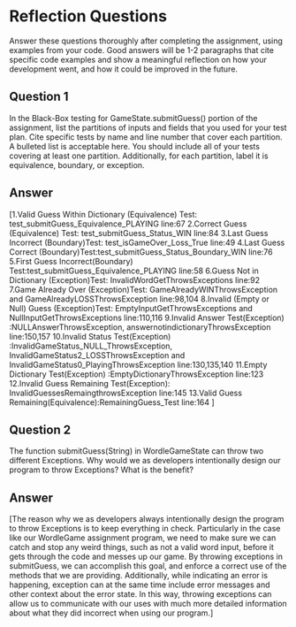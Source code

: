 # Reflection Questions

Answer these questions thoroughly after completing the assignment, using examples from your code. Good answers will be 1-2 paragraphs that cite specific code examples and show a meaningful reflection on how your development went, and how it could be improved in the future.

## Question 1

 In the Black-Box testing for GameState.submitGuess() portion of the assignment, list the partitions of inputs and fields that you used for your test plan. Cite specific tests by name and line number that cover each partition. A bulleted list is acceptable here. You should include all of your tests covering at least one partition. Additionally, for each partition, label it is equivalence, boundary, or exception.

## Answer

[1.Valid Guess Within Dictionary (Equivalence) Test: test_submitGuess_Equivalence_PLAYING
line:67
2.Correct Guess (Equivalence) Test: test_submitGuess_Status_WIN
line:84
3.Last Guess Incorrect (Boundary)Test: test_isGameOver_Loss_True
line:49
4.Last Guess Correct (Boundary)Test:test_submitGuess_Status_Boundary_WIN
line:76
5.First Guess Incorrect(Boundary) Test:test_submitGuess_Equivalence_PLAYING
line:58
6.Guess Not in Dictionary (Exception)Test: InvalidWordGetThrowsExceptions
line:92
7.Game Already Over (Exception)Test: GameAlreadyWINThrowsException and GameAlreadyLOSSThrowsException
line:98,104
8.Invalid (Empty or Null) Guess (Exception)Test: EmptyInputGetThrowsExceptions and NullInputGetThrowsExceptions
line:110,116
9.Invalid Answer Test(Exception) :NULLAnswerThrowsException, answernotindictionaryThrowsException
line:150,157
10.Invalid Status Test(Exception) :InvalidGameStatus_NULL_ThrowsException, InvalidGameStatus2_LOSSThrowsException and InvalidGameStatus0_PlayingThrowsException
line:130,135,140
11.Empty Dictionary Test(Exception) :EmptyDictionaryThrowsException
line:123
12.Invalid Guess Remaining Test(Exception): InvalidGuessesRemaingthrowsException
line:145
13.Valid Guess Remaining(Equivalence):RemainingGuess_Test
line:164
]



## Question 2

The function submitGuess(String) in WordleGameState can throw two different Exceptions. Why would we as developers intentionally design our program to throw Exceptions? What is the benefit?

## Answer

[The reason why we as developers always intentionally design the program to throw Exceptions is to keep everything in check. Particularly in the case like our WordleGame assignment program, we need to make sure we can catch and stop any weird things, such as not a valid word input, before it gets through the code and messes up our game. By throwing exceptions in submitGuess, we can accomplish this goal, and enforce a correct use of the methods that we are providing. Additionally, while indicating an error is happening, exception can at the same time include error messages and other context about the error state. In this way, throwing exceptions can allow us to communicate with our uses with much more detailed information about what they did incorrect when using our program.]

